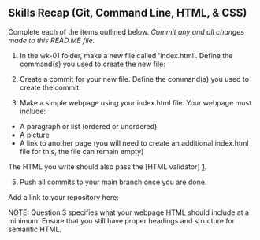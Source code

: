 ## Skills Recap (Git, Command Line, HTML, & CSS)

Complete each of the items outlined below.
*Commit any and all changes made to this READ.ME file.*

1. In the wk-01 folder, make a new file called 'index.html'.
Define the command(s) you used to create the new file:

2. Create a commit for your new file.
Define the command(s) you used to create the commit:

3. Make a simple webpage using your index.html file. Your webpage must include:
* A paragraph or list (ordered or unordered)
* A picture
* A link to another page (you will need to create an additional index.html file for this, the file can remain empty)

The HTML you write should also pass the [HTML validator] [1].

5. Push all commits to your main branch once you are done.

Add a link to your repository here:

[1]: http://validator.w3.org// "HTML validator"

NOTE: Question 3 specifies what your webpage HTML should include at a minimum. Ensure that you still have proper headings and structure for semantic HTML.

